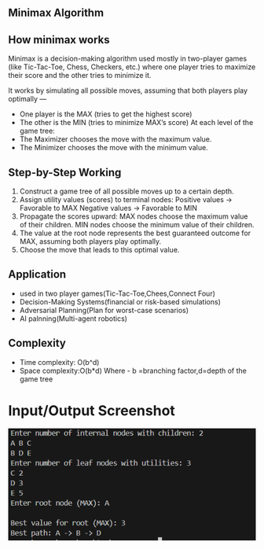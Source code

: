 ## Minimax Algorithm

## How minimax works

Minimax is a decision-making algorithm used mostly in two-player games (like Tic-Tac-Toe, Chess, Checkers, etc.) where one player tries to maximize their score and the other tries to minimize it.

It works by simulating all possible moves, assuming that both players play optimally —
- One player is the MAX (tries to get the highest score)
- The other is the MIN (tries to minimize MAX’s score)
At each level of the game tree:
- The Maximizer chooses the move with the maximum value.
- The Minimizer chooses the move with the minimum value.

## Step-by-Step Working
1. Construct a game tree of all possible moves up to a certain depth.
2. Assign utility values (scores) to terminal nodes:
Positive values → Favorable to MAX
Negative values → Favorable to MIN
3. Propagate the scores upward:
MAX nodes choose the maximum value of their children.
MIN nodes choose the minimum value of their children.
4. The value at the root node represents the best guaranteed outcome for MAX, assuming both players play optimally.
5. Choose the move that leads to this optimal value.

## Application
- used in two player games(Tic-Tac-Toe,Chees,Connect Four)
- Decision-Making Systems(financial or risk-based simulations)
- Adversarial Planning(Plan for worst-case scenarios)
- AI palnning(Multi-agent robotics)


## Complexity
- Time complexity: O(b^d)
- Space complexity:O(b*d)
Where - b =branching factor,d=depth of the game tree

# Input/Output Screenshot

![ Input_Output_Screenshot](https://github.com/Shajeda708/AI-/blob/main/Algorithm_Implementation/Minimax/Screenshot.png)

